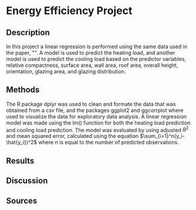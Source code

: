 # Energy Efficiency Project

## Description

In this project a linear regression is performed using the same data used in the paper, "". A model is used to predict the heating load, and another model is used to predict the cooling load based on the predictor variables, relative compactness, surface area, wall area, roof area, overall height, orientation, glazing area, and glazing distribution. 

## Methods

The R package dplyr was used to clean and formate the data that was obtained from a csv file, and the packages ggplot2 and ggcorrplot where used to visualize the data for exploratory data analysis. A linear regression model was made using the lm() function for both the heating load prediction and cooling load prediction. The model was evaluated by using adjusted $R^2$ and mean squared error, calculated using the equation $\sum_{i=1}^n(y_i-\hat{y_i})^2$ where $n$ is equal to the number of predicted observations.

## Results

## Discussion

## Sources
